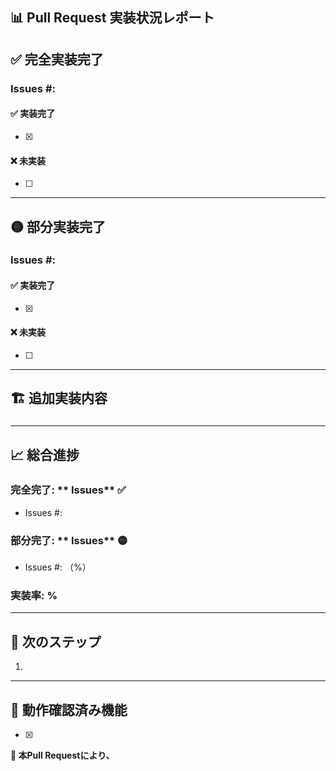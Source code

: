 ## 📊 Pull Request 実装状況レポート

## ✅ **完全実装完了**

### Issues #:

#### ✅ 実装完了
- [x]

#### ❌ 未実装
- [ ]
---

## 🟡 **部分実装完了**

### Issues #: 

#### ✅ 実装完了  
- [x] 

#### ❌ 未実装
- [ ] 

---

## 🏗️ **追加実装内容**

###
 
---

## 📈 **総合進捗**

### 完全完了: ** Issues** ✅
- Issues #: 

### 部分完了: ** Issues** 🟡
- Issues #: （%）

### 実装率: **%**

---

## 🚀 **次のステップ**

1. 

---

## 🧪 **動作確認済み機能**

- [x] 

**🎉 本Pull Requestにより、**

